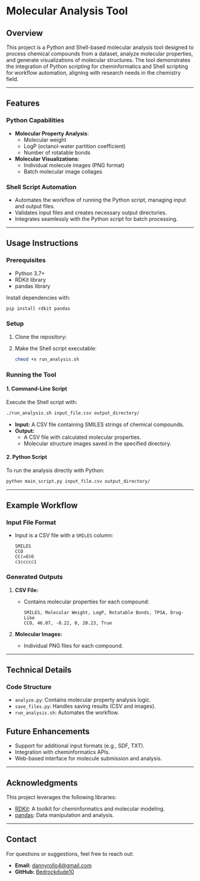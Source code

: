 
# Molecular Analysis Tool

## **Overview**
This project is a Python and Shell-based molecular analysis tool designed to process chemical compounds from a dataset, analyze molecular properties, and generate visualizations of molecular structures. The tool demonstrates the integration of Python scripting for cheminformatics and Shell scripting for workflow automation, aligning with research needs in the chemistry field.

---

## **Features**
### **Python Capabilities**
- **Molecular Property Analysis**:
  - Molecular weight
  - LogP (octanol-water partition coefficient)
  - Number of rotatable bonds
- **Molecular Visualizations**:
  - Individual molecule images (PNG format)
  - Batch molecular image collages

### **Shell Script Automation**
- Automates the workflow of running the Python script, managing input and output files.
- Validates input files and creates necessary output directories.
- Integrates seamlessly with the Python script for batch processing.

---

## **Usage Instructions**

### **Prerequisites**
- Python 3.7+
- RDKit library
- pandas library

Install dependencies with:
```bash
pip install rdkit pandas
```

### **Setup**
1. Clone the repository:

2. Make the Shell script executable:
   ```bash
   chmod +x run_analysis.sh
   ```

### **Running the Tool**
#### **1. Command-Line Script**
Execute the Shell script with:
```bash
./run_analysis.sh input_file.csv output_directory/
```
- **Input:** A CSV file containing SMILES strings of chemical compounds.
- **Output:**
  - A CSV file with calculated molecular properties.
  - Molecular structure images saved in the specified directory.

#### **2. Python Script**
To run the analysis directly with Python:
```bash
python main_script.py input_file.csv output_directory/
```

---

## **Example Workflow**

### **Input File Format**
- Input is a CSV file with a `SMILES` column:
  ```csv
  SMILES
  CCO
  CC(=O)O
  c1ccccc1
  ```

### **Generated Outputs**
1. **CSV File:**
   - Contains molecular properties for each compound:
     ```csv
     SMILES, Molecular Weight, LogP, Rotatable Bonds, TPSA, Drug-Like
     CCO, 46.07, -0.22, 0, 20.23, True
     ```

2. **Molecular Images:**
   - Individual PNG files for each compound.

---

## **Technical Details**

### **Code Structure**
- `analyze.py`: Contains molecular property analysis logic.
- `save_files.py`: Handles saving results (CSV and images).
- `run_analysis.sh`: Automates the workflow.

## **Future Enhancements**
- Support for additional input formats (e.g., SDF, TXT).
- Integration with cheminformatics APIs.
- Web-based interface for molecule submission and analysis.

---

## **Acknowledgments**
This project leverages the following libraries:
- [RDKit](https://www.rdkit.org/): A toolkit for cheminformatics and molecular modeling.
- [pandas](https://pandas.pydata.org/): Data manipulation and analysis.

---

## **Contact**
For questions or suggestions, feel free to reach out:
- **Email:** dannyrollo4@gmail.com
- **GitHub:** [Bedrockdude10](https://github.com/Bedrockdude10)
